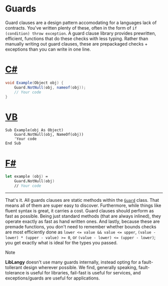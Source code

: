 ﻿# Guards

Guard clauses are a design pattern accomodating for a languages lack of contracts. You've written plenty of these, often in the form of `if (condition) throw exception`. A guard clause library provides prewritten, efficient, functions that do these checks with less typing. Rather than manually writing out guard clauses, these are prepackaged checks + exceptions than you can write in one line.

# [C#](#tab/cs)

~~~~csharp
void Example(Object obj) {
    Guard.NotNull(obj, nameof(obj));
    // Your code
}
~~~~


# [VB](#tab/vb)

~~~~vbnet
Sub Example(obj As Object)
    Guard.NotNull(obj, NameOf(obj))
    'Your code
End Sub
~~~~

# [F#](#tab/fs)

~~~~fsharp
let example (obj) =
    Guard.NotNull(obj)
    // Your code
~~~~

***

That's it. All guards clauses are static methods within the [`Guard`](https://entomy.github.io/LibLangly/api/Langly.Guard.html) class. That means all of them are super easy to discover. Furthermore, while things like fluent syntax is great, it carries a cost. Guard clauses should perform as fast as possible. Being just standard methods (that are always inlined), they operate exactly as fast as hand written ones. And lastly, because these are premade functions, you don't need to remember whether bounds checks are most efficiently done as `lower <= value && value <= upper`, `(value - lower) * (upper - value) >= 0`, or `(value - lower) <= (upper - lower)`; you get exactly what is ideal for the types you passed.

> [!Note]
> **LibLangy** doesn't use many guards internally, instead opting for a fault-tollerant design wherever possible. We find, generally speaking, fault-tolerance is useful for libraries, fail-fast is useful for services, and exceptions/guards are useful for applications.
